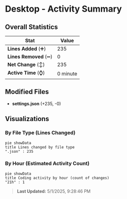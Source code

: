 # Desktop - Activity Summary 

## Overall Statistics

| Stat                   | Value                                                             |
| ---------------------- | ----------------------------------------------------------------- |
| **Lines Added** (➕)   | 235                                          |
| **Lines Removed** (➖) | 0                                        |
| **Net Change** (↕)    | 235                |
| **Active Time** (⌚)   | 0 minute |


## Modified Files
- **settings.json** (+235, -0)

## Visualizations

### By File Type (Lines Changed)

```mermaid
pie showData
title Lines changed by file type
".json" : 235
```

### By Hour (Estimated Activity Count)

```mermaid
pie showData
title Coding activity by hour (count of changes)
"21h" : 1
```


> **Last Updated:** 5/1/2025, 9:28:46 PM